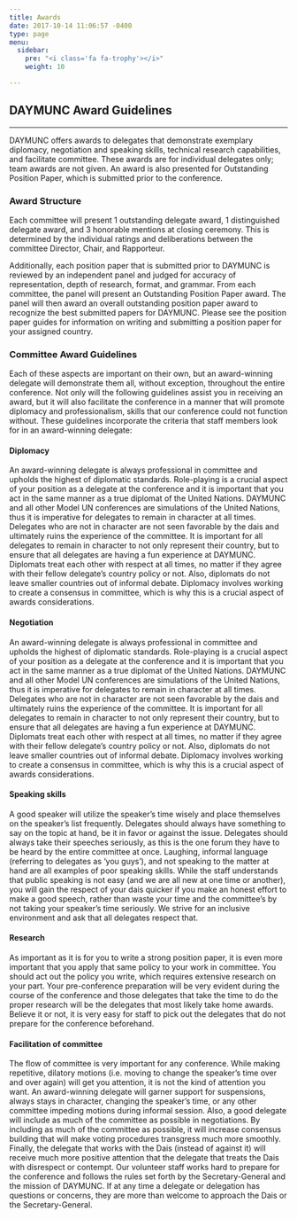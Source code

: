 ```yaml
---
title: Awards
date: 2017-10-14 11:06:57 -0400
type: page
menu:
  sidebar:
    pre: "<i class='fa fa-trophy'></i>"
    weight: 10

---
```

## DAYMUNC Award Guidelines
---
DAYMUNC offers awards to delegates that demonstrate exemplary diplomacy, negotiation and speaking skills, technical research capabilities, and facilitate committee. These awards are for individual delegates only; team awards are not given. An award is also presented for Outstanding Position Paper, which is submitted prior to the conference.

### Award Structure
Each committee will present 1 outstanding delegate award, 1 distinguished delegate award, and 3 honorable mentions at closing ceremony. This is determined by the individual ratings and deliberations between the committee Director, Chair, and Rapporteur.

Additionally, each position paper that is submitted prior to DAYMUNC is reviewed by an independent panel and judged for accuracy of representation, depth of research, format, and grammar. From each committee, the panel will present an Outstanding Position Paper award. The panel will then award an overall outstanding position paper award to recognize the best submitted papers for DAYMUNC. Please see the position paper guides for information on writing and submitting a position paper for your assigned country.

### Committee Award Guidelines
Each of these aspects are important on their own, but an award-winning delegate will demonstrate them all, without exception, throughout the entire conference. Not only will the following guidelines assist you in receiving an award, but it will also facilitate the conference in a manner that will promote diplomacy and professionalism, skills that our conference could not function without. These guidelines incorporate the criteria that staff members look for in an award-winning delegate:

#### Diplomacy
An award-winning delegate is always professional in committee and upholds the highest of diplomatic standards. Role-playing is a crucial aspect of your position as a delegate at the conference and it is important that you act in the same manner as a true diplomat of the United Nations. DAYMUNC and all other Model UN conferences are simulations of the United Nations, thus it is imperative for delegates to remain in character at all times. Delegates who are not in character are not seen favorable by the dais and ultimately ruins the experience of the committee. It is important for all delegates to remain in character to not only represent their country, but to ensure that all delegates are having a fun experience at DAYMUNC. Diplomats treat each other with respect at all times, no matter if they agree with their fellow delegate’s country policy or not. Also, diplomats do not leave smaller countries out of informal debate. Diplomacy involves working to create a consensus in committee, which is why this is a crucial aspect of awards considerations.

#### Negotiation
An award-winning delegate is always professional in committee and upholds the highest of diplomatic standards. Role-playing is a crucial aspect of your position as a delegate at the conference and it is important that you act in the same manner as a true diplomat of the United Nations. DAYMUNC and all other Model UN conferences are simulations of the United Nations, thus it is imperative for delegates to remain in character at all times. Delegates who are not in character are not seen favorable by the dais and ultimately ruins the experience of the committee. It is important for all delegates to remain in character to not only represent their country, but to ensure that all delegates are having a fun experience at DAYMUNC. Diplomats treat each other with respect at all times, no matter if they agree with their fellow delegate’s country policy or not. Also, diplomats do not leave smaller countries out of informal debate. Diplomacy involves working to create a consensus in committee, which is why this is a crucial aspect of awards considerations.

#### Speaking skills
A good speaker will utilize the speaker’s time wisely and place themselves on the speaker’s list frequently. Delegates should always have something to say on the topic at hand, be it in favor or against the issue. Delegates should always take their speeches seriously, as this is the one forum they have to be heard by the entire committee at once. Laughing, informal language (referring to delegates as ‘you guys’), and not speaking to the matter at hand are all examples of poor speaking skills. While the staff understands that public speaking is not easy (and we are all new at one time or another), you will gain the respect of your dais quicker if you make an honest effort to make a good speech, rather than waste your time and the committee’s by not taking your speaker’s time seriously. We strive for an inclusive environment and ask that all delegates respect that.

#### Research
As important as it is for you to write a strong position paper, it is even more important that you apply that same policy to your work in committee. You should act out the policy you write, which requires extensive research on your part. Your pre-conference preparation will be very evident during the course of the conference and those delegates that take the time to do the proper research will be the delegates that most likely take home awards. Believe it or not, it is very easy for staff to pick out the delegates that do not prepare for the conference beforehand.

#### Facilitation of committee
The flow of committee is very important for any conference. While making repetitive, dilatory motions (i.e. moving to change the speaker’s time over and over again) will get you attention, it is not the kind of attention you want. An award-winning delegate will garner support for suspensions, always stays in character, changing the speaker’s time, or any other committee impeding motions during informal session. Also, a good delegate will include as much of the committee as possible in negotiations. By including as much of the committee as possible, it will increase consensus building that will make voting procedures transgress much more smoothly. Finally, the delegate that works with the Dais (instead of against it) will receive much more positive attention that the delegate that treats the Dais with disrespect or contempt. Our volunteer staff works hard to prepare for the conference and follows the rules set forth by the Secretary-General and the mission of DAYMUNC. If at any time a delegate or delegation has questions or concerns, they are more than welcome to approach the Dais or the Secretary-General.